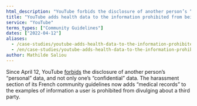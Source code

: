 ```yaml
---
html_description: "YouTube forbids the disclosure of another person’s “personal” data, and not only one’s “confidential” data."
title: "YouTube adds health data to the information prohibited from being published"
service: "YouTube"
terms_types: ["Community Guidelines"]
dates: ["2022-04-12"]
aliases:
  - /case-studies/youtube-adds-health-data-to-the-information-prohibited-from-being-published/
  - /en/case-studies/youtube-adds-health-data-to-the-information-prohibited-from-being-published/
author: Mathilde Saliou
---
```


Since April 12, YouTube <a target="_blank" rel="noopener" href="https://github.com/OpenTermsArchive/france-elections-versions/commit/9d6c4832b8ff3de62b095b1b29c53d83c7722d27?diff=split&short_path=0222544#">forbids</a> the disclosure of another person’s “personal” data, and not only one’s “confidential” data. The harassment section of its French community guidelines now adds “medical records” to the examples of information a user is prohibited from divulging about a third party.
